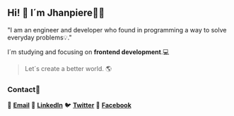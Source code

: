 ## Hi! 👋 I´m Jhanpiere🙋‍♂️
"I am an engineer and developer who found in programming a way to solve everyday problems💡."

I´m studying and focusing on **frontend development**.💻

>Let´s create a better world. 🌎

### Contact🤝

📨 **[Email](mailto:contacto@jhanpieremontes.com)**
💼 **[LinkedIn](https://www.linkedin.com/in/jhanpiere-montes-b63832197/)**
🐦 **[Twitter](https://twitter.com/JhanpiereMontes)**
📱 **[Facebook](https://www.facebook.com/jhanpiere.montes)**
<!--
**jhanpieremontes/jhanpieremontes** is a ✨ _special_ ✨ repository because its `README.md` (this file) appears on your GitHub profile.
🌐 **[Website](https://jhanpieremontes.com)**
Here are some ideas to get you started:

- 🔭 I’m currently working on ...
- 🌱 I’m currently learning ...
- 👯 I’m looking to collaborate on ...
- 🤔 I’m looking for help with ...
- 💬 Ask me about ...
- 📫 How to reach me: ...
- 😄 Pronouns: ...
- ⚡ Fun fact: ...
-->
